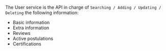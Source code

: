 The User service is the API in charge of `Searching / Adding / Updating / Deleting` the following information:
- Basic information
- Extra information
- Reviews
- Active postulations
- Certifications